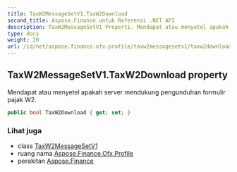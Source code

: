 ```yaml
---
title: TaxW2MessageSetV1.TaxW2Download
second_title: Aspose.Finance untuk Referensi .NET API
description: TaxW2MessageSetV1 Properti. Mendapat atau menyetel apakah server mendukung pengunduhan formulir pajak W2.
type: docs
weight: 20
url: /id/net/aspose.finance.ofx.profile/taxw2messagesetv1/taxw2download/
---
```

## TaxW2MessageSetV1.TaxW2Download property

Mendapat atau menyetel apakah server mendukung pengunduhan formulir pajak W2.

```csharp
public bool TaxW2Download { get; set; }
```

### Lihat juga

* class [TaxW2MessageSetV1](../)
* ruang nama [Aspose.Finance.Ofx.Profile](../../taxw2messagesetv1/)
* perakitan [Aspose.Finance](../../../)


